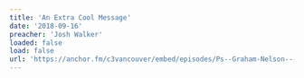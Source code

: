 ```yaml
---
title: 'An Extra Cool Message'
date: '2018-09-16'
preacher: 'Josh Walker'
loaded: false
load: false
url: 'https://anchor.fm/c3vancouver/embed/episodes/Ps--Graham-Nelson---September-2018-e2b5m6/a-a5l2k5'
---
```

